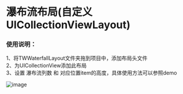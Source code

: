 # 瀑布流布局(自定义UICollectionViewLayout)

<h3>使用说明：</h3>

<div>
1、将TWWaterfallLayout文件夹拖到项目中，添加布局头文件<br>
2、为UICollectionView添加此布局<br>
3、设置 瀑布流列数 和 对应位置item的高度，具体使用方法可以参照demo<br>
</div>

![image](https://github.com/towey/WaterfallLayoutDemo/blob/master/gif/waterfall.gif)
